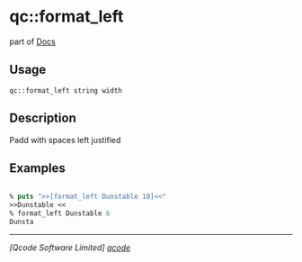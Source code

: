 qc::format_left
===============

part of [Docs](.)

Usage
-----
`qc::format_left string width`

Description
-----------
Padd with spaces left justified

Examples
--------
```tcl

% puts ">>[format_left Dunstable 10]<<"
>>Dunstable <<
% format_left Dunstable 6
Dunsta

```

----------------------------------
*[Qcode Software Limited] [qcode]*

[qcode]: http://www.qcode.co.uk "Qcode Software"